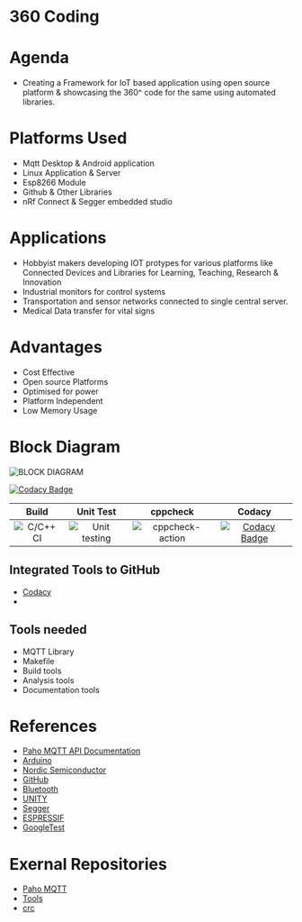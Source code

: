 # 360 Coding
# Agenda
* Creating a Framework for IoT based application using open source platform & showcasing the 360^ code for the same using automated libraries. 

# Platforms Used
* Mqtt Desktop & Android application
* Linux Application & Server
* Esp8266 Module
* Github & Other Libraries
* nRf Connect & Segger embedded studio

# Applications
* Hobbyist makers developing IOT protypes for various platforms like Connected Devices and Libraries for Learning, Teaching, Research & Innovation
*	Industrial monitors for control systems
*	Transportation and sensor networks connected to single central server.
*	Medical Data transfer for vital signs

# Advantages
* Cost Effective
* Open source Platforms
* Optimised for power
* Platform Independent
* Low Memory Usage



# Block Diagram


![BLOCK DIAGRAM](https://github.com/cpganiger/360_Coders/assets/47321977/dc5dffe9-779a-485e-aef3-404fea2a6ef2)

[![Codacy Badge](https://api.codacy.com/project/badge/Grade/3b20c7c3ec7f4734b42cc0d04dcf3fb2)](https://app.codacy.com/manual/cpganiger/360_Coders?utm_source=github.com&utm_medium=referral&utm_content=cpganiger/360_Coders&utm_campaign=Badge_Grade_Dashboard)


|Build|Unit Test|cppcheck|Codacy|
|:--:|:--:|:--:|:--:|
|![C/C++ CI](https://github.com/cpganiger/360_Coders/workflows/C/C++%20CI/badge.svg)|![Unit testing](https://github.com/cpganiger/360_Coders/workflows/Unit%20testing/badge.svg)|![cppcheck-action](https://github.com/cpganiger/360_Coders/workflows/cppcheck-action/badge.svg)|[![Codacy Badge](https://app.codacy.com/project/badge/Grade/3ac7e2a959a24fa4b5d1b9c1c886ff75)](https://www.codacy.com/manual/cpganiger/360_Coders?utm_source=github.com&amp;utm_medium=referral&amp;utm_content=cpganiger/360_Coders&amp;utm_campaign=Badge_Grade)|
## Integrated Tools to GitHub
*  [Codacy](https://www.codacy.com/)
*  
## Tools needed
* MQTT Library
* Makefile
* Build tools
* Analysis tools
* Documentation tools

# References
* [Paho MQTT API Documentation](https://www.eclipse.org/paho/files/mqttdoc/MQTTClient/html/index.html)
* [Arduino](https://www.arduino.cc/)
* [Nordic Semiconductor](https://www.nordicsemi.com/)
* [GitHub](https://github.com/)
* [Bluetooth](https://www.bluetooth.com/)
* [UNITY](https://unity.com/pages/unity-pro-buy-now?utm_source=google&utm_medium=cpc&utm_campaign=cc_dd_upr_sapac_sapac-t1_en_pu_sem-gg_acq_br-pr_2023-01_brand-st1_cc3022_ev-br_id:71700000106719832&utm_content=cc_dd_upr_apac_pu_sem_gg_ev-br_pros_x_npd_cpc_kw_sd_all_x_x_brand_id:58700008276350171&utm_term=unity&&&&&gad=1&gclid=EAIaIQobChMIi-alvtzG_wIVRBhyCh3eEgVMEAAYASAAEgJUJvD_BwE&gclsrc=aw.ds)
* [Segger](https://www.segger.com/)
* [ESPRESSIF](https://www.espressif.com/en)
* [GoogleTest](http://google.github.io/googletest/)

# Exernal Repositories
* [Paho MQTT](https://github.com/eclipse/paho.mqtt.c)
* [Tools](https://github.com/stepin654321/MiniProject_Template)
* [crc](https://github.com/lammertb/libcrc)


